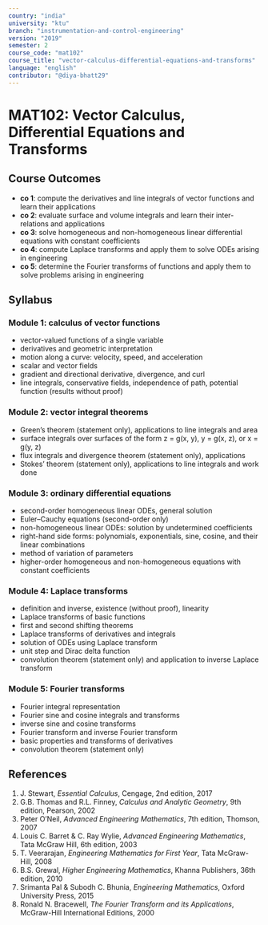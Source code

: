 ```yaml
---
country: "india"
university: "ktu"
branch: "instrumentation-and-control-engineering"
version: "2019"
semester: 2
course_code: "mat102"
course_title: "vector-calculus-differential-equations-and-transforms"
language: "english"
contributor: "@diya-bhatt29"
---
```


# MAT102: Vector Calculus, Differential Equations and Transforms

## Course Outcomes

- **co 1**: compute the derivatives and line integrals of vector functions and learn their applications  
- **co 2**: evaluate surface and volume integrals and learn their inter-relations and applications  
- **co 3**: solve homogeneous and non-homogeneous linear differential equations with constant coefficients  
- **co 4**: compute Laplace transforms and apply them to solve ODEs arising in engineering  
- **co 5**: determine the Fourier transforms of functions and apply them to solve problems arising in engineering  

## Syllabus

### Module 1: calculus of vector functions  
- vector-valued functions of a single variable  
- derivatives and geometric interpretation  
- motion along a curve: velocity, speed, and acceleration  
- scalar and vector fields  
- gradient and directional derivative, divergence, and curl  
- line integrals, conservative fields, independence of path, potential function (results without proof)  

### Module 2: vector integral theorems  
- Green’s theorem (statement only), applications to line integrals and area  
- surface integrals over surfaces of the form z = g(x, y), y = g(x, z), or x = g(y, z)  
- flux integrals and divergence theorem (statement only), applications  
- Stokes’ theorem (statement only), applications to line integrals and work done  

### Module 3: ordinary differential equations  
- second-order homogeneous linear ODEs, general solution  
- Euler–Cauchy equations (second-order only)  
- non-homogeneous linear ODEs: solution by undetermined coefficients  
- right-hand side forms: polynomials, exponentials, sine, cosine, and their linear combinations  
- method of variation of parameters  
- higher-order homogeneous and non-homogeneous equations with constant coefficients  

### Module 4: Laplace transforms  
- definition and inverse, existence (without proof), linearity  
- Laplace transforms of basic functions  
- first and second shifting theorems  
- Laplace transforms of derivatives and integrals  
- solution of ODEs using Laplace transform  
- unit step and Dirac delta function  
- convolution theorem (statement only) and application to inverse Laplace transform  

### Module 5: Fourier transforms  
- Fourier integral representation  
- Fourier sine and cosine integrals and transforms  
- inverse sine and cosine transforms  
- Fourier transform and inverse Fourier transform  
- basic properties and transforms of derivatives  
- convolution theorem (statement only)  

## References

1. J. Stewart, *Essential Calculus*, Cengage, 2nd edition, 2017  
2. G.B. Thomas and R.L. Finney, *Calculus and Analytic Geometry*, 9th edition, Pearson, 2002  
3. Peter O’Neil, *Advanced Engineering Mathematics*, 7th edition, Thomson, 2007  
4. Louis C. Barret & C. Ray Wylie, *Advanced Engineering Mathematics*, Tata McGraw Hill, 6th edition, 2003  
5. T. Veerarajan, *Engineering Mathematics for First Year*, Tata McGraw-Hill, 2008  
6. B.S. Grewal, *Higher Engineering Mathematics*, Khanna Publishers, 36th edition, 2010  
7. Srimanta Pal & Subodh C. Bhunia, *Engineering Mathematics*, Oxford University Press, 2015  
8. Ronald N. Bracewell, *The Fourier Transform and its Applications*, McGraw-Hill International Editions, 2000  
